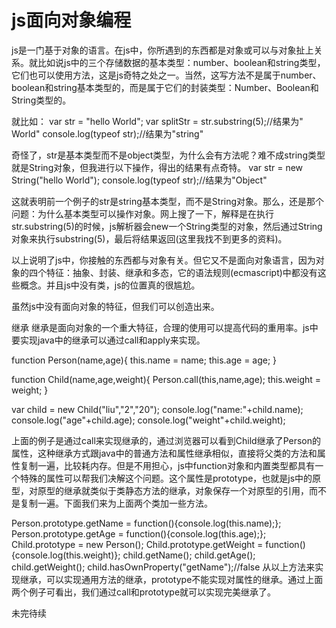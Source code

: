 js面向对象编程
===

js是一门基于对象的语言。在js中，你所遇到的东西都是对象或可以与对象扯上关系。就比如说js中的三个存储数据的基本类型：number、boolean和string类型，它们也可以使用方法，这是js奇特之处之一。当然，这写方法不是属于number、boolean和string基本类型的，而是属于它们的封装类型：Number、Boolean和String类型的。

就比如：
var str = "hello World";
var splitStr = str.substring(5);//结果为" World"
console.log(typeof str);//结果为"string"

奇怪了，str是基本类型而不是object类型，为什么会有方法呢？难不成string类型就是String对象，但我进行以下操作，得出的结果有点奇特。
var str = new String("hello World");
console.log(typeof str);//结果为"Object"

这就表明前一个例子的str是string基本类型，而不是String对象。那么，还是那个问题：为什么基本类型可以操作对象。网上搜了一下，解释是在执行str.substring(5)的时候，js解析器会new一个String类型的对象，然后通过String对象来执行substring(5)，最后将结果返回(这里我找不到更多的资料)。

以上说明了js中，你接触的东西都与对象有关。但它又不是面向对象语言，因为对象的四个特征：抽象、封装、继承和多态，它的语法规则(ecmascript)中都没有这些概念。并且js中没有类，js的位置真的很尴尬。

虽然js中没有面向对象的特征，但我们可以创造出来。

继承
继承是面向对象的一个重大特征，合理的使用可以提高代码的重用率。js中要实现java中的继承可以通过call和apply来实现。

function Person(name,age){
	this.name = name;
	this.age = age;
}

function Child(name,age,weight){
	Person.call(this,name,age);
	this.weight = weight;
	}

var child = new Child("liu","2","20");
console.log("name:"+child.name);
console.log("age"+child.age);
console.log("weight"+child.weight);

上面的例子是通过call来实现继承的，通过浏览器可以看到Child继承了Person的属性，这种继承方式跟java中的普通方法和属性继承相似，直接将父类的方法和属性复制一遍，比较耗内存。但是不用担心，js中function对象和内置类型都具有一个特殊的属性可以帮我们决解这个问题。这个属性是prototype，也就是js中的原型，对原型的继承就类似于类静态方法的继承，对象保存一个对原型的引用，而不是复制一遍。下面我们来为上面两个类加一些方法。

Person.prototype.getName = function(){console.log(this.name);};
Person.prototype.getAge = function(){console.log(this.age);};
Child.prototype = new Person();
Child.prototype.getWeight = function(){console.log(this.weight)};
child.getName();
child.getAge();
child.getWeight();
child.hasOwnProperty("getName");//false
从以上方法来实现继承，可以实现通用方法的继承，prototype不能实现对属性的继承。通过上面两个例子可看出，我们通过call和prototype就可以实现完美继承了。

未完待续